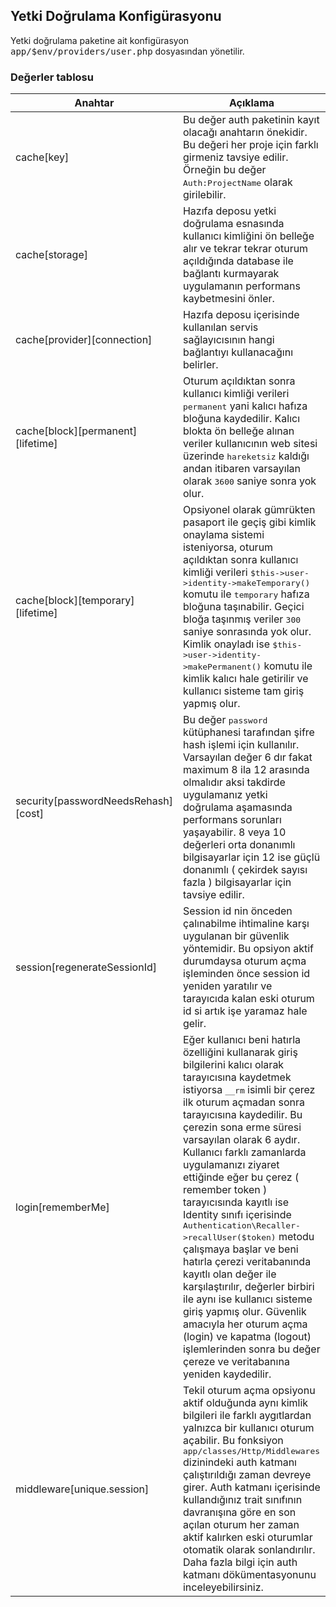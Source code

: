 
## Yetki Doğrulama Konfigürasyonu

Yetki doğrulama paketine ait konfigürasyon <kbd>app/$env/providers/user.php</kbd> dosyasından yönetilir.

### Değerler tablosu

<table>
    <thead>
        <tr>
            <th>Anahtar</th>    
            <th>Açıklama</th>
        </tr>
    </thead>
    <tbody>
        <tr>
            <td>cache[key]</td>
            <td>Bu değer auth paketinin kayıt olacağı anahtarın önekidir. Bu değeri her proje için farklı girmeniz tavsiye edilir. Örneğin bu değer <kbd>Auth:ProjectName</kbd> olarak girilebilir.</td>
        </tr>
        <tr>
            <td>cache[storage]</td>
            <td>Hazıfa deposu yetki doğrulama esnasında kullanıcı kimliğini ön belleğe alır ve tekrar tekrar oturum açıldığında database ile bağlantı kurmayarak uygulamanın performans kaybetmesini önler.</td>
        </tr>
        <tr>
            <td>cache[provider][connection]</td>
            <td>Hazıfa deposu içerisinde kullanılan servis sağlayıcısının hangi bağlantıyı kullanacağını belirler.</td>
        </tr>
        <tr>
            <td>cache[block][permanent][lifetime]</td>
            <td>Oturum açıldıktan sonra kullanıcı kimliği verileri <kbd>permanent</kbd> yani kalıcı hafıza bloğuna kaydedilir. Kalıcı blokta ön belleğe alınan veriler kullanıcının web sitesi üzerinde <kbd>hareketsiz</kbd> kaldığı andan itibaren varsayılan olarak <kbd>3600</kbd> saniye sonra yok olur.</td>
        </tr>
        <tr>
            <td>cache[block][temporary][lifetime]</td>
            <td>Opsiyonel olarak gümrükten pasaport ile geçiş gibi kimlik onaylama sistemi isteniyorsa,  oturum açıldıktan sonra kullanıcı kimliği verileri <kbd>$this->user->identity->makeTemporary()</kbd> komutu ile <kbd>temporary</kbd> hafıza bloğuna taşınabilir. Geçici bloğa taşınmış veriler <kbd>300</kbd> saniye sonrasında yok olur. Kimlik onayladı ise <kbd>$this->user->identity->makePermanent()</kbd> komutu ile kimlik kalıcı hale getirilir ve kullanıcı sisteme tam giriş yapmış olur.
            </td>
        </tr>
        <tr>
            <td>security[passwordNeedsRehash][cost]</td>
            <td>Bu değer <kbd>password</kbd> kütüphanesi tarafından şifre hash işlemi için kullanılır. Varsayılan değer 6 dır fakat maximum 8 ila 12 arasında olmalıdır aksi takdirde uygulamanız yetki doğrulama aşamasında performans sorunları yaşayabilir. 8 veya 10 değerleri orta donanımlı bilgisayarlar için 12 ise güçlü donanımlı ( çekirdek sayısı fazla ) bilgisayarlar için tavsiye edilir.</td>
        </tr>
        <tr>
            <td>session[regenerateSessionId]</td>
            <td>Session id nin önceden çalınabilme ihtimaline karşı uygulanan bir güvenlik yöntemidir. Bu opsiyon aktif durumdaysa oturum açma işleminden önce session id yeniden yaratılır ve tarayıcıda kalan eski oturum id si artık işe yaramaz hale gelir.</td>
        </tr>
        <tr>
            <td>login[rememberMe]</td>
            <td>Eğer kullanıcı beni hatırla özelliğini kullanarak giriş bilgilerini kalıcı olarak tarayıcısına kaydetmek istiyorsa  <kbd>__rm</kbd> isimli bir çerez ilk oturum açmadan sonra tarayıcısına kaydedilir. Bu çerezin sona erme süresi varsayılan olarak 6 aydır. Kullanıcı farklı zamanlarda uygulamanızı ziyaret ettiğinde eğer bu çerez ( remember token ) tarayıcısında kayıtlı ise Identity sınıfı içerisinde <kbd>Authentication\Recaller->recallUser($token)</kbd> metodu çalışmaya başlar ve beni hatırla çerezi veritabanında kayıtlı olan değer ile karşılaştırılır, değerler birbiri ile aynı ise kullanıcı sisteme giriş yapmış olur. Güvenlik amacıyla her oturum açma (login) ve kapatma (logout) işlemlerinden sonra bu değer çereze ve veritabanına yeniden kaydedilir.</td>
        </tr>
        <tr>
            <td>middleware[unique.session]</td>
            <td>Tekil oturum açma opsiyonu aktif olduğunda aynı kimlik bilgileri ile farklı aygıtlardan yalnızca bir kullanıcı oturum açabilir. Bu fonksiyon <kbd>app/classes/Http/Middlewares</kbd> dizinindeki auth katmanı çalıştırıldığı zaman devreye girer. Auth katmanı içerisinde kullandığınız trait sınıfının davranışına göre en son açılan oturum her zaman aktif kalırken eski oturumlar otomatik olarak sonlandırılır. Daha fazla bilgi için auth katmanı dökümentasyonunu inceleyebilirsiniz.</td> 
        </tr>
    </tbody>
</table>